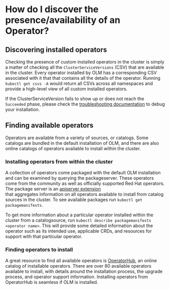 # How do I discover the presence/availability of an Operator?

## Discovering installed operators

Checking the presence of custom installed operators in the cluster is simply a matter of checking all the
`ClusterServiceVersions` (CSV) that are available in the cluster. Every  operator installed by OLM has a corresponding CSV
associated with it that that contains all the details of the operator. Running `kubectl get csvs -A`
would return all CSVs across all namespaces and provide a high-level view of all custom installed operators.

If the ClusterServiceVersion fails to show up or does not reach the `Succeeded` phase, please check the [troubleshooting documentation](troubleshooting.md) to debug your installation.

## Finding available operators

Operators are available from a variety of sources, or catalogs. Some catalogs are bundled in the default installation of
OLM, and there are also online catalogs of operators available to install within the cluster.  

### Installing operators from within the cluster

A collection of operators come packaged with the default OLM installation and can be examined by querying the packageserver.
These operators come from the community as well as officially supported Red Hat operators. The package server is an
 [apiserver extension](https://kubernetes.io/docs/concepts/extend-kubernetes/api-extension/apiserver-aggregation/)  
that aggregates information on all operators available to install from catalog sources in the cluster. To see available
packages run `kubectl get packagemanifests`.

To get more information about a particular operator installed within the cluster from a catalogsource, run
`kubectl describe packagemanifests <operator name>`. This will provide some detailed information about the operator such as
its intended use, applicable CRDs, and resources for support with that particular operator.

### Finding operators to install

A great resource to find all available operators is [OperatorHub](https://operatorhub.io/), an online catalog
of installable operators. There are over 80 available operators available to install, with details around the installation process,
the upgrade process, and operator support information. Installing operators from OperatorHub is seamless if OLM is installed.
